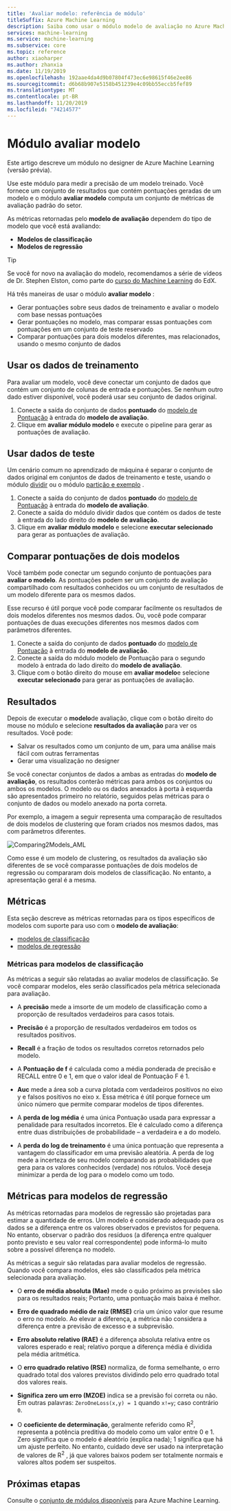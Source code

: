 ```yaml
---
title: 'Avaliar modelo: referência de módulo'
titleSuffix: Azure Machine Learning
description: Saiba como usar o módulo modelo de avaliação no Azure Machine Learning para medir a precisão de um modelo treinado.
services: machine-learning
ms.service: machine-learning
ms.subservice: core
ms.topic: reference
author: xiaoharper
ms.author: zhanxia
ms.date: 11/19/2019
ms.openlocfilehash: 192aae4da4d9b07804f473ec6e98615f46e2ee86
ms.sourcegitcommit: d6b68b907e5158b451239e4c09bb55eccb5fef89
ms.translationtype: MT
ms.contentlocale: pt-BR
ms.lasthandoff: 11/20/2019
ms.locfileid: "74214577"
---
```

# <a name="evaluate-model-module"></a>Módulo avaliar modelo

Este artigo descreve um módulo no designer de Azure Machine Learning (versão prévia).

Use este módulo para medir a precisão de um modelo treinado. Você fornece um conjunto de resultados que contém pontuações geradas de um modelo e o módulo **avaliar modelo** computa um conjunto de métricas de avaliação padrão do setor.
  
 As métricas retornadas pelo **modelo de avaliação** dependem do tipo de modelo que você está avaliando:  
  
-   **Modelos de classificação**    
-   **Modelos de regressão**    


> [!TIP]
> Se você for novo na avaliação do modelo, recomendamos a série de vídeos de Dr. Stephen Elston, como parte do [curso do Machine Learning](https://blogs.technet.microsoft.com/machinelearning/2015/09/08/new-edx-course-data-science-machine-learning-essentials/) do EdX. 


Há três maneiras de usar o módulo **avaliar modelo** :

+ Gerar pontuações sobre seus dados de treinamento e avaliar o modelo com base nessas pontuações
+ Gerar pontuações no modelo, mas comparar essas pontuações com pontuações em um conjunto de teste reservado
+ Comparar pontuações para dois modelos diferentes, mas relacionados, usando o mesmo conjunto de dados

## <a name="use-the-training-data"></a>Usar os dados de treinamento

Para avaliar um modelo, você deve conectar um conjunto de dados que contém um conjunto de colunas de entrada e pontuações.  Se nenhum outro dado estiver disponível, você poderá usar seu conjunto de dados original.

1. Conecte a saída do conjunto de dados **pontuado** do [modelo de Pontuação](./score-model.md) à entrada do **modelo de avaliação**. 
2. Clique em **avaliar módulo modelo** e execute o pipeline para gerar as pontuações de avaliação.

## <a name="use-testing-data"></a>Usar dados de teste

Um cenário comum no aprendizado de máquina é separar o conjunto de dados original em conjuntos de dados de treinamento e teste, usando o módulo [dividir](./split-data.md) ou o módulo [partição e exemplo](./partition-and-sample.md) . 

1. Conecte a saída do conjunto de dados **pontuado** do [modelo de Pontuação](score-model.md) à entrada do **modelo de avaliação**. 
2. Conecte a saída do módulo dividir dados que contém os dados de teste à entrada do lado direito do **modelo de avaliação**.
2. Clique em **avaliar módulo modelo** e selecione **executar selecionado** para gerar as pontuações de avaliação.

## <a name="compare-scores-from-two-models"></a>Comparar pontuações de dois modelos

Você também pode conectar um segundo conjunto de pontuações para **avaliar o modelo**.  As pontuações podem ser um conjunto de avaliação compartilhado com resultados conhecidos ou um conjunto de resultados de um modelo diferente para os mesmos dados.

Esse recurso é útil porque você pode comparar facilmente os resultados de dois modelos diferentes nos mesmos dados. Ou, você pode comparar pontuações de duas execuções diferentes nos mesmos dados com parâmetros diferentes.

1. Conecte a saída do conjunto de dados **pontuado** do [modelo de Pontuação](score-model.md) à entrada do **modelo de avaliação**. 
2. Conecte a saída do módulo modelo de Pontuação para o segundo modelo à entrada do lado direito do **modelo de avaliação**.
3. Clique com o botão direito do mouse em **avaliar modelo**e selecione **executar selecionado** para gerar as pontuações de avaliação.

## <a name="results"></a>Resultados

Depois de executar o **modelo**de avaliação, clique com o botão direito do mouse no módulo e selecione **resultados da avaliação** para ver os resultados. Você pode:

+ Salvar os resultados como um conjunto de um, para uma análise mais fácil com outras ferramentas
+ Gerar uma visualização no designer

Se você conectar conjuntos de dados a ambas as entradas do **modelo de avaliação**, os resultados conterão métricas para ambos os conjuntos ou ambos os modelos.
O modelo ou os dados anexados à porta à esquerda são apresentados primeiro no relatório, seguidos pelas métricas para o conjunto de dados ou modelo anexado na porta correta.  

Por exemplo, a imagem a seguir representa uma comparação de resultados de dois modelos de clustering que foram criados nos mesmos dados, mas com parâmetros diferentes.  

![Comparing2Models&#95;AML](media/module/aml-comparing2models.png "AML_Comparing2Models")  

Como esse é um modelo de clustering, os resultados da avaliação são diferentes de se você comparasse pontuações de dois modelos de regressão ou compararam dois modelos de classificação. No entanto, a apresentação geral é a mesma. 

## <a name="metrics"></a>Métricas

Esta seção descreve as métricas retornadas para os tipos específicos de modelos com suporte para uso com o **modelo de avaliação**:

+ [modelos de classificação](#bkmk_classification)
+ [modelos de regressão](#bkmk_regression)

###  <a name="bkmk_classification"></a>Métricas para modelos de classificação

As métricas a seguir são relatadas ao avaliar modelos de classificação. Se você comparar modelos, eles serão classificados pela métrica selecionada para avaliação.  
  
-   A **precisão** mede a imsorte de um modelo de classificação como a proporção de resultados verdadeiros para casos totais.  
  
-   **Precisão** é a proporção de resultados verdadeiros em todos os resultados positivos.  
  
-   **Recall** é a fração de todos os resultados corretos retornados pelo modelo.  
  
-   A **Pontuação de f** é calculada como a média ponderada de precisão e RECALL entre 0 e 1, em que o valor ideal de Pontuação F é 1.  
  
-   **Auc** mede a área sob a curva plotada com verdadeiros positivos no eixo y e falsos positivos no eixo x. Essa métrica é útil porque fornece um único número que permite comparar modelos de tipos diferentes.  
  
- A **perda de log média** é uma única Pontuação usada para expressar a penalidade para resultados incorretos. Ele é calculado como a diferença entre duas distribuições de probabilidade – a verdadeira e a do modelo.  
  
- A **perda do log de treinamento** é uma única pontuação que representa a vantagem do classificador em uma previsão aleatória. A perda de log mede a incerteza de seu modelo comparando as probabilidades que gera para os valores conhecidos (verdade) nos rótulos. Você deseja minimizar a perda de log para o modelo como um todo.

##  <a name="bkmk_regression"></a>Métricas para modelos de regressão
 
As métricas retornadas para modelos de regressão são projetadas para estimar a quantidade de erros.  Um modelo é considerado adequado para os dados se a diferença entre os valores observados e previstos for pequena. No entanto, observar o padrão dos resíduos (a diferença entre qualquer ponto previsto e seu valor real correspondente) pode informá-lo muito sobre a possível diferença no modelo.  
  
 As métricas a seguir são relatadas para avaliar modelos de regressão. Quando você compara modelos, eles são classificados pela métrica selecionada para avaliação.  
  
- O **erro de média absoluta (Mae)** mede o quão próximo as previsões são para os resultados reais; Portanto, uma pontuação mais baixa é melhor.  
  
- **Erro de quadrado médio de raiz (RMSE)** cria um único valor que resume o erro no modelo. Ao elevar a diferença, a métrica não considera a diferença entre a previsão de excesso e a subprevisão.  
  
- **Erro absoluto relativo (RAE)** é a diferença absoluta relativa entre os valores esperado e real; relativo porque a diferença média é dividida pela média aritmética.  
  
- O **erro quadrado relativo (RSE)** normaliza, de forma semelhante, o erro quadrado total dos valores previstos dividindo pelo erro quadrado total dos valores reais.  
  
- **Significa zero um erro (MZOE)** indica se a previsão foi correta ou não.  Em outras palavras: `ZeroOneLoss(x,y) = 1` quando `x!=y`; caso contrário `0`.
  
- O **coeficiente de determinação**, geralmente referido como R<sup>2</sup>, representa a potência preditiva do modelo como um valor entre 0 e 1. Zero significa que o modelo é aleatório (explica nada); 1 significa que há um ajuste perfeito. No entanto, cuidado deve ser usado na interpretação de valores de R<sup>2</sup> , já que valores baixos podem ser totalmente normais e valores altos podem ser suspeitos.
  

## <a name="next-steps"></a>Próximas etapas

Consulte o [conjunto de módulos disponíveis](module-reference.md) para Azure Machine Learning. 